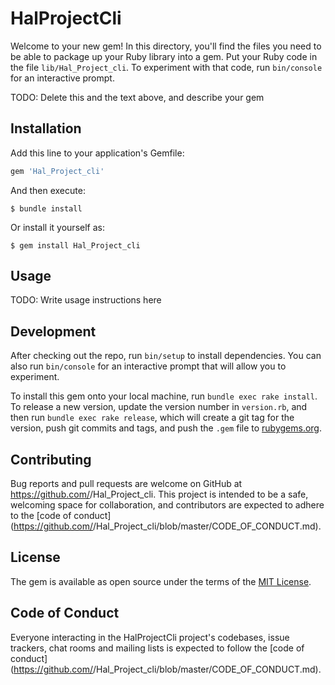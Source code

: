# HalProjectCli

Welcome to your new gem! In this directory, you'll find the files you need to be able to package up your Ruby library into a gem. Put your Ruby code in the file `lib/Hal_Project_cli`. To experiment with that code, run `bin/console` for an interactive prompt.

TODO: Delete this and the text above, and describe your gem

## Installation

Add this line to your application's Gemfile:

```ruby
gem 'Hal_Project_cli'
```

And then execute:

    $ bundle install

Or install it yourself as:

    $ gem install Hal_Project_cli

## Usage

TODO: Write usage instructions here

## Development

After checking out the repo, run `bin/setup` to install dependencies. You can also run `bin/console` for an interactive prompt that will allow you to experiment.

To install this gem onto your local machine, run `bundle exec rake install`. To release a new version, update the version number in `version.rb`, and then run `bundle exec rake release`, which will create a git tag for the version, push git commits and tags, and push the `.gem` file to [rubygems.org](https://rubygems.org).

## Contributing

Bug reports and pull requests are welcome on GitHub at https://github.com/<github username>/Hal_Project_cli. This project is intended to be a safe, welcoming space for collaboration, and contributors are expected to adhere to the [code of conduct](https://github.com/<github username>/Hal_Project_cli/blob/master/CODE_OF_CONDUCT.md).


## License

The gem is available as open source under the terms of the [MIT License](https://opensource.org/licenses/MIT).

## Code of Conduct

Everyone interacting in the HalProjectCli project's codebases, issue trackers, chat rooms and mailing lists is expected to follow the [code of conduct](https://github.com/<github username>/Hal_Project_cli/blob/master/CODE_OF_CONDUCT.md).
